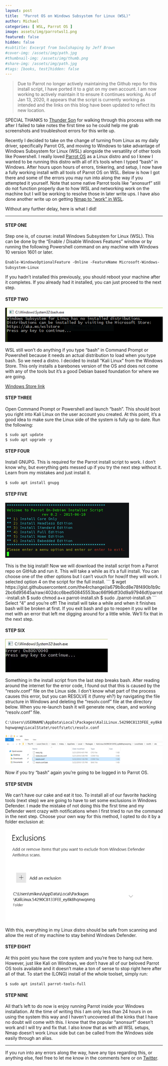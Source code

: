 ```yaml
---
layout: post
title:  "Parrot OS on Windows Subsystem for Linux (WSL)"
author: Michael
categories: [ WSL, Parrot OS ]
image: assets/img/parrotwsl1.png
featured: false
hidden: false
#subtitle: Excerpt from Soulshaping by Jeff Brown
#cover-img: /assets/img/path.jpg
#thumbnail-img: /assets/img/thumb.png
#share-img: /assets/img/path.jpg
#tags: [books, test]hidden: false
---
```


<blockquote>Due to Parrot no longer actively maintaining the Github repo for this install script, I have ported it to a gist on my own account. I am now working to actively maintain it to ensure it continues working. As of Jan 13, 2020, it appears that the script is currently working as intended and the links on this blog have been updated to reflect its new location. </blockquote>

SPECIAL THANKS to <a href="https://twitter.com/7hunderSon" target="_blank">Thunder Son</a> for walking through this process with me after I failed to take notes the first time so he could help me grab screenshots and troubleshoot errors for this write up.

Recently I decided to take on the change of turning from Linux as my daily driver, specifically Parrot OS, and moving to Windows to take advantage of Windows Subsystem for Linux (WSL) alongside the versatility of other tools like Powershell. I really loved <a href="https://www.parrotsec.org/" target="_blank">Parrot OS</a> as a Linux distro and so I knew I wanted to be running this distro with all of it’s tools when I typed “bash” in Windows. After hours upon hours of errors, tinkering, and setup, I now have a fully working install with all tools of Parrot OS on WSL. Below is how I got there and some of the errors you may run into along the way if you attempted it yourself. Note that some native Parrot tools like “anonsurf” still do not function properly due to how WSL and networking work on the machine but I will be working to resolve those in later write ups. I have also done another write up on getting <a href="/nmap-wsl">Nmap to “work” in WSL</a>.

Without any further delay, here is what I did!
<hr>

#### STEP ONE

Step one is, of course: install Windows Subsystem for Linux (WSL). This can be done by the “Enable / Disable Windows Features” window or by running the following Powershell command on any machine with Windows 10 version 1601 or later.

`Enable-WindowsOptionalFeature -Online -FeatureName Microsoft-Windows-Subsystem-Linux`

If you hadn’t installed this previously, you should reboot your machine after it completes. If you already had it installed, you can just proceed to the next step.

#### STEP TWO
<p><img src="/assets/img/parrotwsl2.png"></p>
WSL still won’t do anything if you type “bash” in Command Prompt or Powershell because it needs an actual distribution to load when you type bash. So we need a distro. I decided to install “Kali Linux” from the Windows Store. This only installs a barebones version of the OS and does not come with any of the tools but it’s a good Debian based foundation for where we are going.

<p><a href="https://www.microsoft.com/store/apps/9PKR34TNCV07" target="_blank">Windows Store link</a></p>

#### STEP THREE
Open Command Prompt or Powershell and launch “bash”. This should boot you right into Kali Linux on the user account you created. At this point, it’s a good idea to make sure the Linux side of the system is fully up to date. Run the following:
```
$ sudo apt update
$ sudo apt upgrade -y
```

#### STEP FOUR

Install GNUPG. This is required for the Parrot install script to work. I don’t know why, but everything gets messed up if you try the next step without it. Learn from my mistakes and just install it.

`$ sudo apt install gnupg`

#### STEP FIVE
<p><img src="/assets/img/parrotwsl3.png"></p>
This is the big install! Now we will download the install script from a Parrot repo on GitHub and run it. This will take a while as it’s a full install. You can choose one of the other options but I can’t vouch for how/if they will work. I selected option 4 on the script for the full install.
```
$ wget https://gist.githubusercontent.com/the4rchangel/a679b8cd8e78f490b1b9c2bc6d95645a/raw/402dcc6bed50845553bac66f96df30d9a97946df/parrot-install.sh
$ sudo chmod a+x parrot-install.sh
$ sudo ./parrot-install.sh
```
Select “4” and you’re off! The install will take a while and when it finishes bash will be broken at first. If you exit bash and go to reopen it you will be met with an error that left me digging around for a little while. We’ll fix that in the next step.

#### STEP SIX
<p><img src="/assets/img/parrotwsl4.jpeg"></p>
Something in the install script from the last step breaks bash. After reading around the internet for the error code, I found out that this is caused by the “resolv.conf” file on the Linux side. I don’t know what part of the process causes this error, but you can RESOLVE it (funny eh?) by navigating the file structure in Windows and deleting the “resolv.conf” file at the directory below. When you re-launch bash it will generate new, clean, and working “resolv.conf” file.

`C:\Users\USERNAME\AppData\Local\Packages\KaliLinux.54290C8133FEE_ey8k8hqnwqnmg\LocalState\rootfs\etc\resolv.conf`
<p><img src="/assets/img/parrotwsl5.png"></p>
Now if you try “bash” again you’re going to be logged in to Parrot OS.

#### STEP SEVEN

We can’t have our cake and eat it too. To install all of our favorite hacking tools (next step) we are going to have to set some exclusions in Windows Defender. I made the mistake of not doing this the first time and my Defender went crazy with notifications when I first tried to run the command in the next step. Choose your own way for this method, I opted to do it by a folder exclusion at:
<p><img src="/assets/img/parrotwsl6.png"></p>

With this, everything in my Linux distro should be safe from scanning and allow the rest of my machine to stay behind Windows Defender.

#### STEP EIGHT

At this point you have the core system and you’re free to hang out here. However, just like Kali on Windows, we don’t have all of our beloved Parrot OS tools available and it doesn’t make a ton of sense to stop right here after all of that. To start the (LONG) install of the whole toolset, simply run:

`$ sudo apt install parrot-tools-full`

#### STEP NINE

All that’s left to do now is enjoy running Parrot inside your Windows installation. At the time of writing this I am only less than 24 hours in on using the system this way and I haven’t uncovered all the kinks that I have no doubt will come with this. I know that the popular “anonsurf” doesn’t work and I will try and fix that. I also know that as with all WSL setups, Nmap doesn’t work Linux side but can be called from the Windows side easily through an alias.
<hr>
If you run into any errors along the way, have any tips regarding this, or anything else, feel free to let me know in the comments here or on <a href="https://twitter.com/the4rchangel" target="_blank">Twitter</a>.
